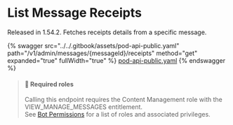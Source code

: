 # List Message Receipts

Released in 1.54.2. Fetches receipts details from a specific message.

{% swagger src="../../.gitbook/assets/pod-api-public.yaml" path="/v1/admin/messages/{messageId}/receipts" method="get" expanded="true" fullWidth="true" %}
[pod-api-public.yaml](../../.gitbook/assets/pod-api-public.yaml)
{% endswagger %}

> #### 🚧 Required roles
>
> Calling this endpoint requires the Content Management role with the VIEW\_MANAGE\_MESSAGES entitlement.\
> See [Bot Permissions](https://docs.developers.symphony.com/building-bots-on-symphony/configuration/bot-permissions) for a list of roles and associated privileges.
